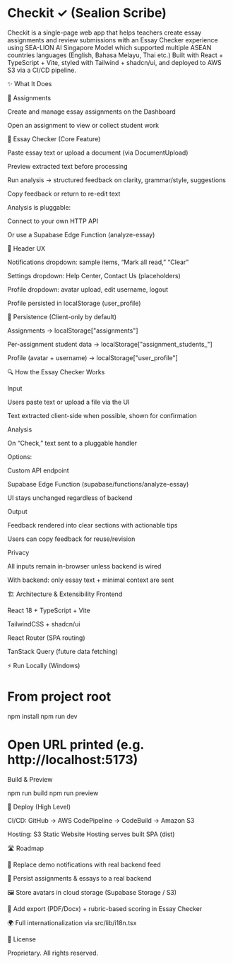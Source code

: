# Checkit ✓ (Sealion Scribe)

Checkit is a single-page web app that helps teachers create essay assignments and review submissions with an Essay Checker experience using SEA-LION AI Singapore Model which supported multiple ASEAN countries languages (English, Bahasa Melayu, Thai etc.)
Built with React + TypeScript + Vite, styled with Tailwind + shadcn/ui, and deployed to AWS S3 via a CI/CD pipeline.

✨ What It Does

📘 Assignments

Create and manage essay assignments on the Dashboard

Open an assignment to view or collect student work

📝 Essay Checker (Core Feature)

Paste essay text or upload a document (via DocumentUpload)

Preview extracted text before processing

Run analysis → structured feedback on clarity, grammar/style, suggestions

Copy feedback or return to re-edit text

Analysis is pluggable:

Connect to your own HTTP API

Or use a Supabase Edge Function (analyze-essay)

🧭 Header UX

Notifications dropdown: sample items, “Mark all read,” “Clear”

Settings dropdown: Help Center, Contact Us (placeholders)

Profile dropdown: avatar upload, edit username, logout

Profile persisted in localStorage (user_profile)

💾 Persistence (Client-only by default)

Assignments → localStorage["assignments"]

Per-assignment student data → localStorage["assignment_students_<id>"]

Profile (avatar + username) → localStorage["user_profile"]

🔍 How the Essay Checker Works

Input

Users paste text or upload a file via the UI

Text extracted client-side when possible, shown for confirmation

Analysis

On “Check,” text sent to a pluggable handler

Options:

Custom API endpoint

Supabase Edge Function (supabase/functions/analyze-essay)

UI stays unchanged regardless of backend

Output

Feedback rendered into clear sections with actionable tips

Users can copy feedback for reuse/revision

Privacy

All inputs remain in-browser unless backend is wired

With backend: only essay text + minimal context are sent

🏗 Architecture & Extensibility
Frontend

React 18 + TypeScript + Vite

TailwindCSS + shadcn/ui

React Router (SPA routing)

TanStack Query (future data fetching)



⚡ Run Locally (Windows)
# From project root
npm install
npm run dev
# Open URL printed (e.g. http://localhost:5173)


Build & Preview

npm run build
npm run preview

🚀 Deploy (High Level)

CI/CD: GitHub → AWS CodePipeline → CodeBuild → Amazon S3

Hosting: S3 Static Website Hosting serves built SPA (dist)



🛣 Roadmap

🔔 Replace demo notifications with real backend feed

📂 Persist assignments & essays to a real backend

🖼 Store avatars in cloud storage (Supabase Storage / S3)

📑 Add export (PDF/Docx) + rubric-based scoring in Essay Checker

🌍 Full internationalization via src/lib/i18n.tsx

📄 License

Proprietary. All rights reserved.

